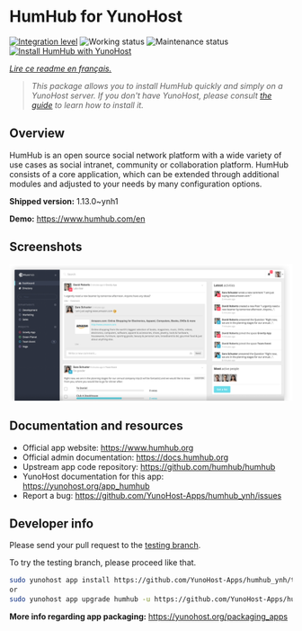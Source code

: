 <!--
N.B.: This README was automatically generated by https://github.com/YunoHost/apps/tree/master/tools/README-generator
It shall NOT be edited by hand.
-->

# HumHub for YunoHost

[![Integration level](https://dash.yunohost.org/integration/humhub.svg)](https://dash.yunohost.org/appci/app/humhub) ![Working status](https://ci-apps.yunohost.org/ci/badges/humhub.status.svg) ![Maintenance status](https://ci-apps.yunohost.org/ci/badges/humhub.maintain.svg)  
[![Install HumHub with YunoHost](https://install-app.yunohost.org/install-with-yunohost.svg)](https://install-app.yunohost.org/?app=humhub)

*[Lire ce readme en français.](./README_fr.md)*

> *This package allows you to install HumHub quickly and simply on a YunoHost server.
If you don't have YunoHost, please consult [the guide](https://yunohost.org/#/install) to learn how to install it.*

## Overview

HumHub is an open source social network platform with a wide variety of use cases as social intranet, community or collaboration platform. HumHub consists of a core application, which can be extended through additional modules and adjusted to your needs by many configuration options. 


**Shipped version:** 1.13.0~ynh1

**Demo:** https://www.humhub.com/en

## Screenshots

![Screenshot of HumHub](./doc/screenshots/app_small.png)

## Documentation and resources

* Official app website: <https://www.humhub.org>
* Official admin documentation: <https://docs.humhub.org>
* Upstream app code repository: <https://github.com/humhub/humhub>
* YunoHost documentation for this app: <https://yunohost.org/app_humhub>
* Report a bug: <https://github.com/YunoHost-Apps/humhub_ynh/issues>

## Developer info

Please send your pull request to the [testing branch](https://github.com/YunoHost-Apps/humhub_ynh/tree/testing).

To try the testing branch, please proceed like that.

``` bash
sudo yunohost app install https://github.com/YunoHost-Apps/humhub_ynh/tree/testing --debug
or
sudo yunohost app upgrade humhub -u https://github.com/YunoHost-Apps/humhub_ynh/tree/testing --debug
```

**More info regarding app packaging:** <https://yunohost.org/packaging_apps>

